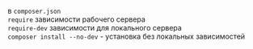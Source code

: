в `composer.json`  
`require` зависимости рабочего сервера  
`require-dev` зависимости для локального сервера  
`composer install --no-dev` - установка без локальных зависимостей  
